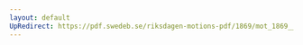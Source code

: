 ```yaml
---
layout: default
UpRedirect: https://pdf.swedeb.se/riksdagen-motions-pdf/1869/mot_1869__ak__00319.pdf
---
```

